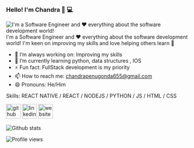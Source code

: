### Hello! I'm Chandra 👋 💻

![I'm a Software Engineer and ❤️ everything about the software development world! ](https://github.com/chandrakumarreddy/chandrakumarreddy/blob/master/banner.png)
I'm a Software Engineer and ❤️ everything about the software development world! I'm keen on improving my skills and love helping others learn 💯

- 🔭 I’m always working on: Improving my skills
- 🌱 I’m currently learning python, data structures , IOS
- ⚡ Fun fact: FullStack development is my priority
- 📫 How to reach me: chandrapenugonda655@gmail.com
- 😄 Pronouns: He/Him

Skills: REACT NATIVE / REACT / NODEJS / PYTHON / JS / HTML / CSS

[<img src='https://cdn.jsdelivr.net/npm/simple-icons@3.0.1/icons/github.svg' alt='github' height='40'>](https://github.com/chandrakumarreddy) [<img src='https://cdn.jsdelivr.net/npm/simple-icons@3.0.1/icons/linkedin.svg' alt='linkedin' height='40'>](https://www.linkedin.com/in/chandrakumarreddy/) [<img src='https://cdn.jsdelivr.net/npm/simple-icons@3.0.1/icons/icloud.svg' alt='website' height='40'>](chandrakumarreddy.github.io)

![Github stats](https://github-readme-stats.vercel.app/api?username=chandrakumarreddy&show_icons=true)

![Profile views](https://gpvc.arturio.dev/chandrakumarreddy)
